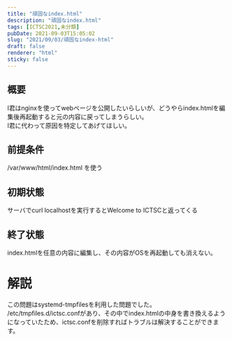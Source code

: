 ```yaml
---
title: "頑固なindex.html"
description: "頑固なindex.html"
tags: [ICTSC2021,未分類]
pubDate: 2021-09-03T15:05:02
slug: "2021/09/03/頑固なindex-html"
draft: false
renderer: "html"
sticky: false
---
```



<h2>概要</h2>



<p>I君はnginxを使ってwebページを公開したいらしいが、どうやらindex.htmlを編集後再起動すると元の内容に戻ってしまうらしい。<br>
I君に代わって原因を特定してあげてほしい。</p>



<h2>前提条件</h2>



<p>/var/www/html/index.html を使う</p>



<h2>初期状態</h2>



<p>サーバでcurl localhostを実行するとWelcome to ICTSCと返ってくる</p>



<h2>終了状態</h2>



<p>index.htmlを任意の内容に編集し、その内容がOSを再起動しても消えない。</p>



<h1>解説</h1>



<p>この問題はsystemd-tmpfilesを利用した問題でした。<br>
/etc/tmpfiles.d/ictsc.confがあり、その中でindex.htmlの中身を書き換えるようになっていたため、ictsc.confを削除すればトラブルは解決することができます。</p>
